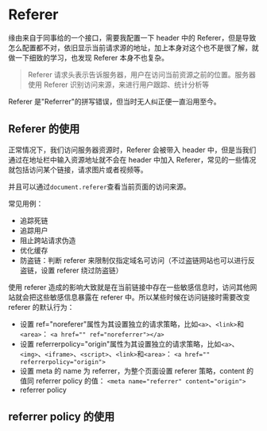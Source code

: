 # Referer

缘由来自于同事给的一个接口，需要我配置一下 header 中的 Referer，但是导致怎么配置都不对，依旧显示当前请求源的地址，加上本身对这个也不是很了解，就做一下细致的学习，也发现 Referer 本身不也复杂。

> Referer 请求头表示告诉服务器，用户在访问当前资源之前的位置。服务器使用 Referer 识别访问来源，来进行用户跟踪、统计分析等

Referer 是"Referrer"的拼写错误，但当时无人纠正便一直沿用至今。

## Referer 的使用

正常情况下，我们访问服务器资源时，Referer 会被带入 header 中，但是当我们通过在地址栏中输入资源地址就不会在 header 中加入 Referer，常见的一些情况就包括访问某个链接，请求图片或者视频等。

并且可以通过`document.referer`查看当前页面的访问来源。

常见用例：

- 追踪死链
- 追踪用户
- 阻止跨站请求伪造
- 优化缓存
- 防盗链：判断 referer 来限制仅指定域名可访问（不过盗链网站也可以进行反盗链，设置 referer 绕过防盗链）

使用 referer 造成的影响大致就是在当前链接中存在一些敏感信息时，访问其他网站就会把这些敏感信息暴露在 referer 中。所以某些时候在访问链接时需要改变 referer 的默认行为：

- 设置 ref="noreferer"属性为其设置独立的请求策略，比如`<a>`、`<link>`和`<area>`：
  `<a href="" ref="noreferrer"></a>`
- 设置 referrerpolicy="origin"属性为其设置独立的请求策略，比如`<a>`、`<img>`、`<iframe>`、`<script>`、`<link>`和`<area>`：
  `<a href="" referrerpolicy="origin">`
- 设置 meta 的 name 为 referrer，为整个页面设置 referer 策略，content 的值同 referrer policy 的值：
  `<meta name="referrer" content="origin">`
- referrer policy

## referrer policy 的使用
